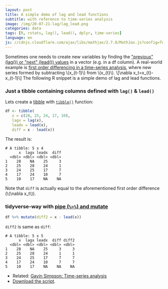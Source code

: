 ```yaml
---
layout: post
title: A simple demo of lag and lead functions
subtitle: with reference to time-series analysis
image: /img/20-07-21-lag/lag_lead.png
categories: data
tags: [R, rstats, lag(), lead(), dplyr, time-series]
language: en
js: //cdnjs.cloudflare.com/ajax/libs/mathjax/2.7.0/MathJax.js?config=TeX-AMS_CHTML
---
```

Sometimes one needs to create new variables by finding the ["previous" (lag()) or "next" (lead()) values](https://dplyr.tidyverse.org/reference/lead-lag.html) in a vector (e.g. in a df column). A real-world example is [first order differencing in a time-series analysis](https://fromthebottomoftheheap.net/assets/materials/courses/2013/mcmaster/time-series.pdf), where new series formed by subtracting  \\(x_{t-1}\\) from \\(x_{t}\\). 
\\[\nabla x_t=x_{t}-x_{t-1}\\]
The following R snippet is a simple demo of lag and lead functions.

### Just a tibble containing columns defined with `lag()` & `lead()`
Lets create a [tibble](https://tibble.tidyverse.org/) with [`tibble()`](https://r4ds.had.co.nz/tibbles.html#creating-tibbles) function:

```r
df <- tibble(
   x = c(28, 25, 24, 17, 10),
   lagx = lag(x),
   leadx = lead(x),
   diff = x - lead(x))
```
The result is:

	# A tibble: 5 x 4
	      x  lagx leadx  diff
	  <dbl> <dbl> <dbl> <dbl>
	1    28    NA    25     3
	2    25    28    24     1
	3    24    25    17     7
	4    17    24    10     7
	5    10    17    NA    NA

Note that `diff` is actually equal to the aforementioned first order difference (\\(\nabla x_t\\)).

### tidyverse-way with [pipe (`%>%`) and mutate](https://dplyr.tidyverse.org/reference/mutate.html)

```r
df %>% mutate(diff2 = x - lead(x))
```

`diff2` is same as `diff`:

	# A tibble: 5 x 5
	      x  lagx leadx  diff diff2
	  <dbl> <dbl> <dbl> <dbl> <dbl>
	1    28    NA    25     3     3
	2    25    28    24     1     1
	3    24    25    17     7     7
	4    17    24    10     7     7
	5    10    17    NA    NA    NA

* Related: [Gavin Simpson: Time-series analysis](https://fromthebottomoftheheap.net/assets/materials/courses/2013/mcmaster/time-series.pdf)
* [Download the script](https://raw.githubusercontent.com/ZGFabian/datafiles/master/lag.R).
